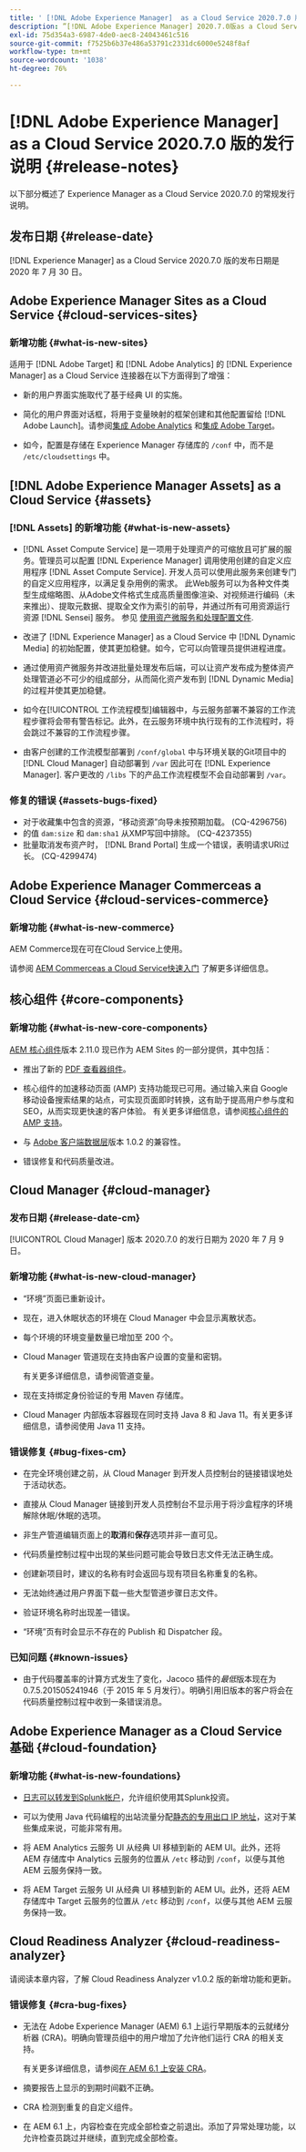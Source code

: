 ```yaml
---
title: ' [!DNL Adobe Experience Manager]  as a Cloud Service 2020.7.0 版的发行说明。'
description: ”[!DNL Adobe Experience Manager] 2020.7.0版as a Cloud Service发行说明。”
exl-id: 75d354a3-6987-4de0-aec8-24043461c516
source-git-commit: f7525b6b37e486a53791c2331dc6000e5248f8af
workflow-type: tm+mt
source-wordcount: '1038'
ht-degree: 76%

---
```


# [!DNL Adobe Experience Manager] as a Cloud Service 2020.7.0 版的发行说明  {#release-notes}

以下部分概述了 Experience Manager as a Cloud Service 2020.7.0 的常规发行说明。

## 发布日期 {#release-date}

[!DNL Experience Manager] as a Cloud Service 2020.7.0 版的发布日期是 2020 年 7 月 30 日。

## Adobe Experience Manager Sites as a Cloud Service {#cloud-services-sites}

### 新增功能 {#what-is-new-sites}

适用于 [!DNL Adobe Target] 和 [!DNL Adobe Analytics] 的 [!DNL Experience Manager] as a Cloud Service 连接器在以下方面得到了增强：

* 新的用户界面实施取代了基于经典 UI 的实施。

* 简化的用户界面对话框，将用于变量映射的框架创建和其他配置留给 [!DNL Adobe Launch]。请参阅[集成 Adobe Analytics](https://experienceleague.adobe.com/docs/experience-manager-cloud-service/sites/integrations/integrating-adobe-analytics.html) 和[集成 Adobe Target](https://experienceleague.adobe.com/docs/experience-manager-cloud-service/sites/integrations/integrating-adobe-target.html)。

* 如今，配置是存储在 Experience Manager 存储库的 `/conf` 中，而不是 `/etc/cloudsettings` 中。

## [!DNL Adobe Experience Manager Assets] as a Cloud Service {#assets}

### [!DNL Assets] 的新增功能 {#what-is-new-assets}

* [!DNL Asset Compute Service] 是一项用于处理资产的可缩放且可扩展的服务。管理员可以配置 [!DNL Experience Manager] 调用使用创建的自定义应用程序 [!DNL Asset Compute Service]. 开发人员可以使用此服务来创建专门的自定义应用程序，以满足复杂用例的需求。 此Web服务可以为各种文件类型生成缩略图、从Adobe文件格式生成高质量图像渲染、对视频进行编码（未来推出）、提取元数据、提取全文作为索引的前导，并通过所有可用资源运行资源 [!DNL Sensei] 服务。 参见 [使用资产微服务和处理配置文件](/help/assets/asset-microservices-configure-and-use.md).

* 改进了 [!DNL Experience Manager] as a Cloud Service 中 [!DNL Dynamic Media] 的初始配置，使其更加稳健。如今，它可以向管理员提供进程进度。

* 通过使用资产微服务并改进批量处理发布后端，可以让资产发布成为整体资产处理管道必不可少的组成部分，从而简化资产发布到 [!DNL Dynamic Media] 的过程并使其更加稳健。

* 如今在[!UICONTROL 工作流程模型]编辑器中，与云服务部署不兼容的工作流程步骤将会带有警告标记。此外，在云服务环境中执行现有的工作流程时，将会跳过不兼容的工作流程步骤。

* 由客户创建的工作流模型部署到 `/conf/global` 中与环境关联的Git项目中的 [!DNL Cloud Manager] 自动部署到 `/var` 因此可在 [!DNL Experience Manager]. 客户更改的 `/libs` 下的产品工作流程模型不会自动部署到 `/var`。

### 修复的错误 {#assets-bugs-fixed}

* 对于收藏集中包含的资源，“移动资源”向导未按预期加载。 (CQ-4296756)
* 的值 `dam:size` 和 `dam:sha1` 从XMP写回中排除。 (CQ-4237355)
* 批量取消发布资产时， [!DNL Brand Portal] 生成一个错误，表明请求URI过长。 (CQ-4299474)

## Adobe Experience Manager Commerceas a Cloud Service {#cloud-services-commerce}

### 新增功能 {#what-is-new-commerce}

AEM Commerce现在可在Cloud Service上使用。

请参阅 [AEM Commerceas a Cloud Service快速入门](https://experienceleague.adobe.com/docs/experience-manager-cloud-service/commerce/getting-started.html) 了解更多详细信息。

## 核心组件 {#core-components}

### 新增功能 {#what-is-new-core-components}

[AEM 核心组件](https://experienceleague.adobe.com/docs/experience-manager-core-components/using/introduction.html)版本 2.11.0 现已作为 AEM Sites 的一部分提供，其中包括：

* 推出了新的 [PDF 查看器组件](https://www.aemcomponents.dev/content/core-components-examples/library/core-content/pdf-viewer.html)。

* 核心组件的加速移动页面 (AMP) 支持功能现已可用。通过输入来自 Google 移动设备搜索结果的站点，可实现页面即时转换，这有助于提高用户参与度和 SEO，从而实现更快速的客户体验。
有关更多详细信息，请参阅[核心组件的 AMP 支持](https://experienceleague.adobe.com/docs/experience-manager-core-components/using/developing/amp.html)。

* 与 [Adobe 客户端数据层](https://experienceleague.adobe.com/docs/experience-manager-core-components/using/developing/data-layer/overview.html)版本 1.0.2 的兼容性。

* 错误修复和代码质量改进。

## Cloud Manager {#cloud-manager}

### 发布日期 {#release-date-cm}

[!UICONTROL Cloud Manager] 版本 2020.7.0 的发行日期为 2020 年 7 月 9 日。

### 新增功能 {#what-is-new-cloud-manager}

* “环境”页面已重新设计。

* 现在，进入休眠状态的环境在 Cloud Manager 中会显示离散状态。

* 每个环境的环境变量数量已增加至 200 个。

* Cloud Manager 管道现在支持由客户设置的变量和密钥。


  有关更多详细信息，请参阅管道变量。

* 现在支持绑定身份验证的专用 Maven 存储库。

* Cloud Manager 内部版本容器现在同时支持 Java 8 和 Java 11。有关更多详细信息，请参阅使用 Java 11 支持。

### 错误修复 {#bug-fixes-cm}

* 在完全环境创建之前，从 Cloud Manager 到开发人员控制台的链接错误地处于活动状态。

* 直接从 Cloud Manager 链接到开发人员控制台不显示用于将沙盒程序的环境解除休眠/休眠的选项。

* 非生产管道编辑页面上的&#x200B;**取消**&#x200B;和&#x200B;**保存**&#x200B;选项并非一直可见。

* 代码质量控制过程中出现的某些问题可能会导致日志文件无法正确生成。

* 创建新项目时，建议的名称有时会返回与现有项目名称重复的名称。

* 无法始终通过用户界面下载一些大型管道步骤日志文件。

* 验证环境名称时出现差一错误。

* “环境”页有时会显示不存在的 Publish 和 Dispatcher 段。

### 已知问题 {#known-issues}

* 由于代码覆盖率的计算方式发生了变化，Jacoco 插件的&#x200B;*最低*&#x200B;版本现在为 0.7.5.201505241946（于 2015 年 5 月发行）。明确引用旧版本的客户将会在代码质量控制过程中收到一条错误消息。

## Adobe Experience Manager as a Cloud Service 基础 {#cloud-foundation}

### 新增功能 {#what-is-new-foundations}

* [日志可以转发到Splunk帐户](/help/implementing/developing/introduction/logging.md#splunk-logs)，允许组织使用其Splunk投资。

* 可以为使用 Java 代码编程的出站流量分配[静态的专用出口 IP 地址](/help/implementing/developing/introduction/development-guidelines.md#dedicated-egress-ip-address)，这对于某些集成来说，可能非常有用。

* 将 AEM Analytics 云服务 UI 从经典 UI 移植到新的 AEM UI。此外，还将 AEM 存储库中 Analytics 云服务的位置从 `/etc` 移动到 `/conf`，以便与其他 AEM 云服务保持一致。

* 将 AEM Target 云服务 UI 从经典 UI 移植到新的 AEM UI。此外，还将 AEM 存储库中 Target 云服务的位置从 `/etc` 移动到 `/conf`，以便与其他 AEM 云服务保持一致。

## Cloud Readiness Analyzer {#cloud-readiness-analyzer}

请阅读本章内容，了解 Cloud Readiness Analyzer v1.0.2 版的新增功能和更新。

### 错误修复 {#cra-bug-fixes}

* 无法在 Adobe Experience Manager (AEM) 6.1 上运行早期版本的云就绪分析器 (CRA)。明确向管理员组中的用户增加了允许他们运行 CRA 的相关支持。

  有关更多详细信息，请参阅[在 AEM 6.1 上安装 CRA](https://experienceleague.adobe.com/docs/experience-manager-cloud-service/moving/cloud-migration/cloud-readiness-analyzer/using-cloud-readiness-analyzer.html#installing-on-aem61)。

* 摘要报告上显示的到期时间戳不正确。

* CRA 检测到重复的自定义组件。

* 在 AEM 6.1 上，内容检查在完成全部检查之前退出。添加了异常处理功能，以允许检查员跳过并继续，直到完成全部检查。
